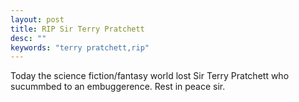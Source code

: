 ```yaml
---
layout: post
title: RIP Sir Terry Pratchett
desc: ""
keywords: "terry pratchett,rip"
---
```


Today the science fiction/fantasy world lost Sir Terry Pratchett who sucummbed to an embuggerence.  Rest in peace sir.